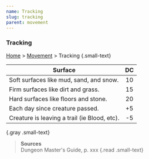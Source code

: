 ```yaml
---
name: Tracking
slug: tracking
parent: movement
---
```

### Tracking
[Home](dm-operations-center) > [Movement](movement) > Tracking {.small-text}

| Surface | DC |
|---------|:--:|
| Soft surfaces like mud, sand, and snow. | 10 |
| Firm surfaces like dirt and grass.      | 15 |
| Hard surfaces like floors and stone.    | 20 |
| Each day since creature passed.         | +5 |
| Creature is leaving a trail (ie Blood, etc). | -5 |
{.gray .small-text}

> **Sources** <br/>
> Dungeon Master's Guide, p. xxx
{.read .small-text}
